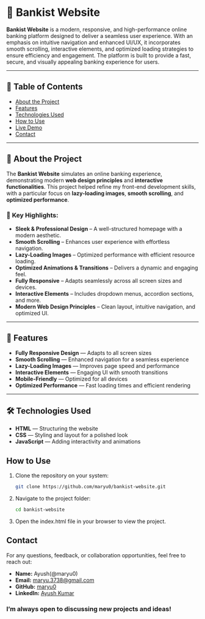 # 🏦 Bankist Website

**Bankist Website** is a modern, responsive, and high-performance online banking platform designed to deliver a seamless user experience. With an emphasis on intuitive navigation and enhanced UI/UX, it incorporates smooth scrolling, interactive elements, and optimized loading strategies to ensure efficiency and engagement. The platform is built to provide a fast, secure, and visually appealing banking experience for users.

---

## 📌 Table of Contents

- [About the Project](#about-the-project)
- [Features](#features)
- [Technologies Used](#technologies-used)
- [How to Use](#how-to-use)
- [Live Demo](#live-demo)
- [Contact](#contact)

---

## 📝 About the Project

The **Bankist Website** simulates an online banking experience, demonstrating modern **web design principles** and **interactive functionalities**. This project helped refine my front-end development skills, with a particular focus on **lazy-loading images**, **smooth scrolling**, and **optimized performance**.

### 🔹 **Key Highlights:**

- **Sleek & Professional Design** – A well-structured homepage with a modern aesthetic.
- **Smooth Scrolling** – Enhances user experience with effortless navigation.
- **Lazy-Loading Images** – Optimized performance with efficient resource loading.
- **Optimized Animations & Transitions** – Delivers a dynamic and engaging feel.
- **Fully Responsive** – Adapts seamlessly across all screen sizes and devices.
- **Interactive Elements** – Includes dropdown menus, accordion sections, and more.
- **Modern Web Design Principles** – Clean layout, intuitive navigation, and optimized UI.

---

## 🚀 Features

- **Fully Responsive Design** — Adapts to all screen sizes
- **Smooth Scrolling** — Enhanced navigation for a seamless experience
- **Lazy-Loading Images** — Improves page speed and performance
- **Interactive Elements** — Engaging UI with smooth transitions
- **Mobile-Friendly** — Optimized for all devices
- **Optimized Performance** — Fast loading times and efficient rendering

---

## 🛠️ Technologies Used

- **HTML** — Structuring the website
- **CSS** — Styling and layout for a polished look
- **JavaScript** — Adding interactivity and animations

## How to Use

1. Clone the repository on your system:
   ```bash
   git clone https://github.com/maryu0/bankist-website.git
   ```
2. Navigate to the project folder:
   ```bash
   cd bankist-website
   ```
3. Open the index.html file in your browser to view the project.

## Contact

For any questions, feedback, or collaboration opportunities, feel free to reach out:

- **Name:** Ayush(@maryu0)
- **Email:** [maryu.3738@gmail.com](mailto:maryu.3738@gmail.com)
- **GitHub:** [maryu0](https://github.com/maryu0)
- **LinkedIn:** [Ayush Kumar](https://www.linkedin.com/in/ayush-kumar-ab8a3a2ab/)

### I’m always open to discussing new projects and ideas!
